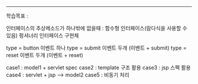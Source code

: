<hr>

학습목표 : 




인터페이스의 추상메소드가 하나밖에 없을때 : 함수형 인터페이스(람다식을 사용할 수 있음)
펑셔너리 인터페이스 구현체


type = button 이벤트 하나
type = submit 이벤트 두개 (이벤트 + submit)
type = reset 이벤트 두개 (이벤트 + reset)


case1 : model1 + servlet spec
case2 : template 구조 활용
case3 : jsp 스펙 활용
case4 : servlet + jsp --> model2
case5 : 비동기 처리